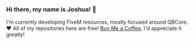 ### Hi there, my name is Joshua! 👋
I'm currently developing FiveM resources, mostly focused around QBCore. :heart: All of my repositories here are free! 
[Buy Me a Coffee](https://www.buymeacoffee.com/whelanmjoshua), I'd appreciate it greatly!
